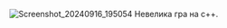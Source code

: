 ![Screenshot_20240916_195054](https://github.com/user-attachments/assets/b088ca87-50fd-41cd-b5a0-4d621d84339a)
Невелика гра на с++.
